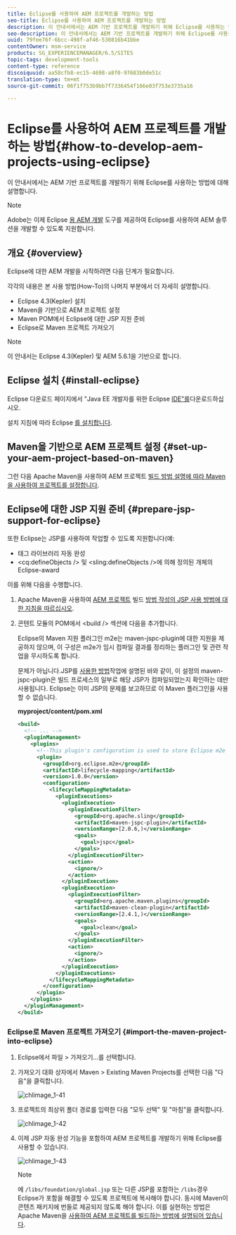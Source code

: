 ```yaml
---
title: Eclipse를 사용하여 AEM 프로젝트를 개발하는 방법
seo-title: Eclipse를 사용하여 AEM 프로젝트를 개발하는 방법
description: 이 안내서에서는 AEM 기반 프로젝트를 개발하기 위해 Eclipse를 사용하는 방법에 대해 설명합니다
seo-description: 이 안내서에서는 AEM 기반 프로젝트를 개발하기 위해 Eclipse를 사용하는 방법에 대해 설명합니다
uuid: 79fee76f-6bcc-498f-af46-530816b41bbe
contentOwner: msm-service
products: SG_EXPERIENCEMANAGER/6.5/SITES
topic-tags: development-tools
content-type: reference
discoiquuid: aa58cfb8-ec15-4698-a8f0-97683b0de51c
translation-type: tm+mt
source-git-commit: 06f1f753b9bb7f7336454f166e03f753e3735a16

---
```



# Eclipse를 사용하여 AEM 프로젝트를 개발하는 방법{#how-to-develop-aem-projects-using-eclipse}

이 안내서에서는 AEM 기반 프로젝트를 개발하기 위해 Eclipse를 사용하는 방법에 대해 설명합니다.

>[!NOTE]
>
>Adobe는 이제 Eclipse [용 AEM 개발](/help/sites-developing/aem-eclipse.md) 도구를 제공하여 Eclipse를 사용하여 AEM 솔루션을 개발할 수 있도록 지원합니다.

## 개요 {#overview}

Eclipse에 대한 AEM 개발을 시작하려면 다음 단계가 필요합니다.

각각의 내용은 본 사용 방법(How-To)의 나머지 부분에서 더 자세히 설명합니다.

* Eclipse 4.3(Kepler) 설치
* Maven을 기반으로 AEM 프로젝트 설정
* Maven POM에서 Eclipse에 대한 JSP 지원 준비
* Eclipse로 Maven 프로젝트 가져오기

>[!NOTE]
>
>이 안내서는 Eclipse 4.3(Kepler) 및 AEM 5.6.1을 기반으로 합니다.

## Eclipse 설치 {#install-eclipse}

Eclipse 다운로드 페이지에서 &quot;Java EE 개발자를 위한 Eclipse [IDE&quot;를](https://www.eclipse.org/downloads/)다운로드하십시오.

설치 지침에 따라 Eclipse [를 설치합니다](https://wiki.eclipse.org/Eclipse/Installation).

## Maven을 기반으로 AEM 프로젝트 설정 {#set-up-your-aem-project-based-on-maven}

그런 다음 Apache Maven을 사용하여 AEM 프로젝트 [빌드 방법 설명에 따라 Maven을 사용하여 프로젝트를 설정합니다](/help/sites-developing/ht-projects-maven.md).

## Eclipse에 대한 JSP 지원 준비 {#prepare-jsp-support-for-eclipse}

또한 Eclipse는 JSP를 사용하여 작업할 수 있도록 지원합니다(예:

* 태그 라이브러리 자동 완성
* &lt;cq:defineObjects /> 및 &lt;sling:defineObjects />에 의해 정의된 개체의 Eclipse-award

이를 위해 다음을 수행합니다.

1. Apache Maven을 사용하여 [AEM 프로젝트](/help/sites-developing/ht-projects-maven.md#how-to-work-with-jsps) 빌드 [방법 작성의 JSP 사용 방법에 대한 지침을 따르십시오](/help/sites-developing/ht-projects-maven.md).
1. 콘텐트 모듈의 POM에서 &lt;build /> 섹션에 다음을 추가합니다.

   Eclipse의 Maven 지원 플러그인 m2e는 maven-jspc-plugin에 대한 지원을 제공하지 않으며, 이 구성은 m2e가 임시 컴파일 결과를 정리하는 플러그인 및 관련 작업을 무시하도록 합니다.

   문제가 아닙니다.JSP를 [사용한 방법](/help/sites-developing/ht-projects-maven.md#how-to-work-with-jsps)작업에 설명된 바와 같이, 이 설정의 maven-jspc-plugin은 빌드 프로세스의 일부로 해당 JSP가 컴파일되었는지 확인하는 데만 사용됩니다. Eclipse는 이미 JSP의 문제를 보고하므로 이 Maven 플러그인을 사용할 수 없습니다.

   **myproject/content/pom.xml**

   ```xml
   <build>
     <!-- ... -->
     <pluginManagement>
       <plugins>
         <!--This plugin's configuration is used to store Eclipse m2e settings only. It has no influence on the Maven build itself.-->
         <plugin>
           <groupId>org.eclipse.m2e</groupId>
           <artifactId>lifecycle-mapping</artifactId>
           <version>1.0.0</version>
           <configuration>
             <lifecycleMappingMetadata>
               <pluginExecutions>
                 <pluginExecution>
                   <pluginExecutionFilter>
                     <groupId>org.apache.sling</groupId>
                     <artifactId>maven-jspc-plugin</artifactId>
                     <versionRange>[2.0.6,)</versionRange>
                     <goals>
                       <goal>jspc</goal>
                     </goals>
                   </pluginExecutionFilter>
                   <action>
                     <ignore/>
                   </action>
                 </pluginExecution>
                 <pluginExecution>
                   <pluginExecutionFilter>
                     <groupId>org.apache.maven.plugins</groupId>
                     <artifactId>maven-clean-plugin</artifactId>
                     <versionRange>[2.4.1,)</versionRange>
                     <goals>
                       <goal>clean</goal>
                     </goals>
                   </pluginExecutionFilter>
                   <action>
                     <ignore/>
                   </action>
                 </pluginExecution>
               </pluginExecutions>
             </lifecycleMappingMetadata>
           </configuration>
         </plugin>
       </plugins>
     </pluginManagement>
   </build>
   ```

### Eclipse로 Maven 프로젝트 가져오기 {#import-the-maven-project-into-eclipse}

1. Eclipse에서 파일 > 가져오기...를 선택합니다.
1. 가져오기 대화 상자에서 Maven > Existing Maven Projects를 선택한 다음 &quot;다음&quot;을 클릭합니다.

   ![chlimage_1-41](assets/chlimage_1-41a.png)

1. 프로젝트의 최상위 폴더 경로를 입력한 다음 &quot;모두 선택&quot; 및 &quot;마침&quot;을 클릭합니다.

   ![chlimage_1-42](assets/chlimage_1-42a.png)

1. 이제 JSP 자동 완성 기능을 포함하여 AEM 프로젝트를 개발하기 위해 Eclipse를 사용할 수 있습니다.

   ![chlimage_1-43](assets/chlimage_1-43a.png)

   >[!NOTE]
   >
   >에 `/libs/foundation/global.jsp` 또는 다른 JSP를 포함하는 `/libs`경우 Eclipse가 포함을 해결할 수 있도록 프로젝트에 복사해야 합니다. 동시에 Maven이 콘텐츠 패키지에 번들로 제공되지 않도록 해야 합니다. 이를 실현하는 방법은 Apache Maven을 [사용하여 AEM 프로젝트를 빌드하는 방법에 설명되어 있습니다](/help/sites-developing/ht-projects-maven.md).

